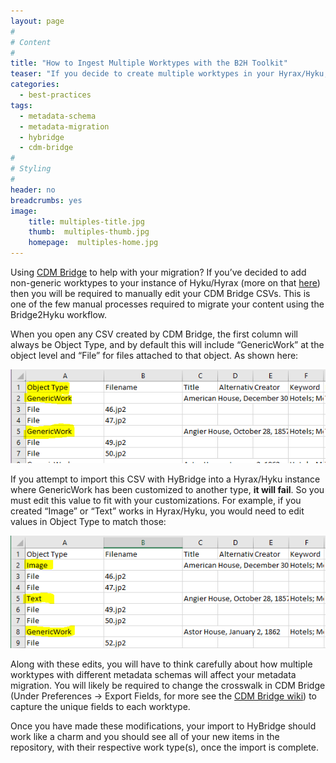 ```yaml
---
layout: page
#
# Content
#
title: "How to Ingest Multiple Worktypes with the B2H Toolkit"
teaser: "If you decide to create multiple worktypes in your Hyrax/Hyku, here is how to work that into the migration workflow"
categories:
  - best-practices
tags:
  - metadata-schema
  - metadata-migration
  - hybridge
  - cdm-bridge
#
# Styling
#
header: no
breadcrumbs: yes
image:
    title: multiples-title.jpg
    thumb:  multiples-thumb.jpg
    homepage:  multiples-home.jpg
---
```

Using [CDM Bridge](https://github.com/Bridge2Hyku/cdm-bridge/wiki) to help with your migration? If you’ve decided to add non-generic worktypes to your instance of Hyku/Hyrax (more on that [here](https://bridge2hyku.github.io/best-practices/dogbiscuits/))  then you will be required to manually edit your CDM Bridge CSVs.  This is one of the few manual processes required to migrate your content using the Bridge2Hyku workflow.  


When you open any CSV created by CDM Bridge, the first column will always be Object Type, and by default this will include “GenericWork” at the object level and “File” for files attached to that object.  As shown here:

<img src="https://raw.githubusercontent.com/Bridge2Hyku/Bridge2Hyku.github.io/master/images/non-edited-cdmbridge-csv.PNG">

If you attempt to import this CSV with HyBridge into a Hyrax/Hyku instance where GenericWork has been customized to another type, **it will fail**. So you must edit this value to fit with your customizations. For example, if you created “Image” or “Text” works in Hyrax/Hyku, you would need to edit values in Object Type to match those: 

<img src="https://raw.githubusercontent.com/Bridge2Hyku/Bridge2Hyku.github.io/master/images/edited-cdmbridge-csv.PNG">

Along with these edits, you will have to think carefully about how multiple worktypes with different metadata schemas will affect your metadata migration. You will likely be required to change the crosswalk in CDM Bridge (Under Preferences -> Export Fields, for more see the [CDM Bridge wiki](https://github.com/Bridge2Hyku/cdm-bridge/wiki)) to capture the unique fields to each worktype. 

Once you have made these modifications, your import to HyBridge should work like a charm and you should see all of your new items in the repository, with their respective work type(s), once the import is complete. 

